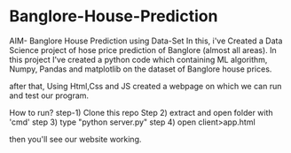 # Banglore-House-Prediction

AIM- Banglore House Prediction using Data-Set
In this, i've Created a Data Science project of hose price prediction of Banglore (almost all areas).
In this project I've created a python code which containing ML algorithm, Numpy, Pandas and matplotlib on the dataset of Banglore house prices.

after that, Using Html,Css and JS created a webpage on which we can run and test our program.

How to run?
step-1) Clone this repo
Step 2) extract and open folder with 'cmd'
step 3) type "python server.py"
step 4) open client>app.html

then you'll see our website working.
